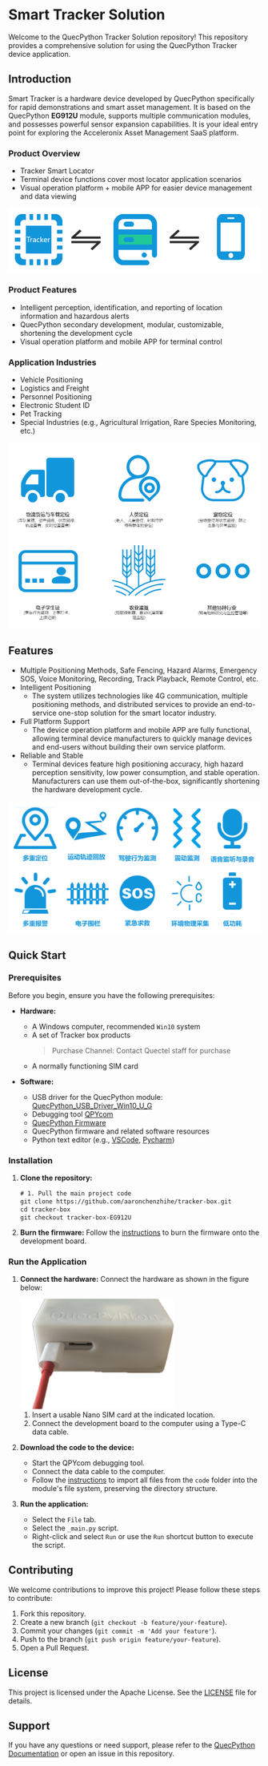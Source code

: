 # Smart Tracker Solution

Welcome to the QuecPython Tracker Solution repository! This repository provides a comprehensive solution for using the QuecPython Tracker device application.

## Introduction

Smart Tracker is a hardware device developed by QuecPython specifically for rapid demonstrations and smart asset management. It is based on the QuecPython **EG912U** module, supports multiple communication modules, and possesses powerful sensor expansion capabilities. It is your ideal entry point for exploring the Acceleronix Asset Management SaaS platform.

### Product Overview

- Tracker Smart Locator
- Terminal device functions cover most locator application scenarios
- Visual operation platform + mobile APP for easier device management and data viewing

<img src="./media/tracker_process.png" style="zoom:100%;" />

### Product Features

- Intelligent perception, identification, and reporting of location information and hazardous alerts
- QuecPython secondary development, modular, customizable, shortening the development cycle
- Visual operation platform and mobile APP for terminal control

### Application Industries

- Vehicle Positioning
- Logistics and Freight
- Personnel Positioning
- Electronic Student ID
- Pet Tracking
- Special Industries (e.g., Agricultural Irrigation, Rare Species Monitoring, etc.)

<img src="./media/tracker_application.png" style="zoom:100%;" />

## Features

- Multiple Positioning Methods, Safe Fencing, Hazard Alarms, Emergency SOS, Voice Monitoring, Recording, Track Playback, Remote Control, etc.
- Intelligent Positioning
  - The system utilizes technologies like 4G communication, multiple positioning methods, and distributed services to provide an end-to-service one-stop solution for the smart locator industry.
- Full Platform Support
  - The device operation platform and mobile APP are fully functional, allowing terminal device manufacturers to quickly manage devices and end-users without building their own service platform.
- Reliable and Stable
  - Terminal devices feature high positioning accuracy, high hazard perception sensitivity, low power consumption, and stable operation. Manufacturers can use them out-of-the-box, significantly shortening the hardware development cycle.

<img src="./media/tracker_funcion.png" style="zoom:100%;" />

## Quick Start

### Prerequisites

Before you begin, ensure you have the following prerequisites:

- **Hardware:**
  - A Windows computer, recommended `Win10` system
  - A set of Tracker box products
    > Purchase Channel: Contact Quectel staff for purchase
  - A normally functioning SIM card

- **Software:**
  - USB driver for the QuecPython module: [QuecPython_USB_Driver_Win10_U_G](https://developer.quectel.com/wp-content/uploads/2024/09/Quectel_Windows_USB_DriverU_V1.0.19.zip)
  - Debugging tool [QPYcom](https://images.quectel.com/python/2022/12/QPYcom_V3.6.0.zip)
  - [QuecPython Firmware](https://developer.quectel.com/doc/quecpython/Application_guide/zh/media/solutions/tracker_box(EG912U)/fw/8915DM_cat1_open_EG912UGLAAR05A01M08_TEST0807.zip)
  - QuecPython firmware and related software resources
  - Python text editor (e.g., [VSCode](https://code.visualstudio.com/), [Pycharm](https://www.jetbrains.com/pycharm/download/))

### Installation

1. **Clone the repository:**

   ```
   # 1. Pull the main project code
   git clone https://github.com/aaronchenzhihe/tracker-box.git
   cd tracker-box
   git checkout tracker-box-EG912U
   ```

2. **Burn the firmware:** Follow the [instructions](https://python.quectel.com/doc/Application_guide/zh/dev-tools/QPYcom/qpycom-dw.html#download-firmware) to burn the firmware onto the development board.

### Run the Application

1. **Connect the hardware:** Connect the hardware as shown in the figure below:

   <img src="./media/usb-c_sim.jpg" style="zoom:30%;" />

   1. Insert a usable Nano SIM card at the indicated location.
   2. Connect the development board to the computer using a Type-C data cable.

2. **Download the code to the device:**

   - Start the QPYcom debugging tool.
   - Connect the data cable to the computer.
   - Follow the [instructions](https://python.quectel.com/doc/Application_guide/zh/dev-tools/QPYcom/qpycom-dw.html#download-scripts) to import all files from the `code` folder into the module's file system, preserving the directory structure.

3. **Run the application:**

   - Select the `File` tab.
   - Select the `_main.py` script.
   - Right-click and select `Run` or use the `Run` shortcut button to execute the script.

## Contributing

We welcome contributions to improve this project! Please follow these steps to contribute:

1. Fork this repository.
2. Create a new branch (`git checkout -b feature/your-feature`).
3. Commit your changes (`git commit -m 'Add your feature'`).
4. Push to the branch (`git push origin feature/your-feature`).
5. Open a Pull Request.

## License

This project is licensed under the Apache License. See the [LICENSE](https://github.com/QuecPython/solution-tracker/blob/master/LICENSE) file for details.

## Support

If you have any questions or need support, please refer to the [QuecPython Documentation](https://python.quectel.com/doc) or open an issue in this repository.
